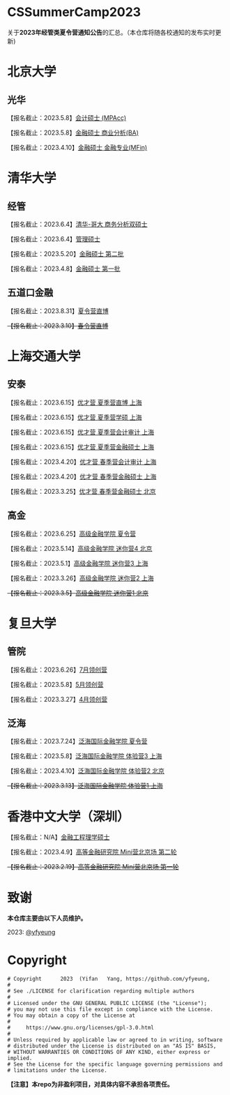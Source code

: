 # CSSummerCamp2023

关于**2023年经管类夏令营通知公告**的汇总。（本仓库将随各校通知的发布实时更新)

# 北京大学

## 光华

【报名截止：2023.5.8】[会计硕士 (MPAcc)](https://apply.gsm.pku.edu.cn/#/pm/status)
 
【报名截止：2023.5.8】[金融硕士 商业分析(BA)](https://apply.gsm.pku.edu.cn/#/pm/status)

【报名截止：2023.4.10】[金融硕士 金融专业(MFin)](https://apply.gsm.pku.edu.cn/#/pm/status)

# 清华大学

## 经管

【报名截止：2023.6.4】[清华-哥大 商务分析双硕士](https://masters.sem.tsinghua.edu.cn/tzgg/1649645196652024935.pdf)

【报名截止：2023.6.4】[管理硕士](https://masters.sem.tsinghua.edu.cn/qinghuajingguanxueyuanguanlishuoshixiangmu2024jituimianzhaoshengshuoming.pdf)

【报名截止：2023.5.20】[金融硕士 第二批](https://masters.sem.tsinghua.edu.cn/jinrongshuoshi2024jituimianshuoming.pdf)

【报名截止：2023.4.8】[金融硕士 第一批](https://masters.sem.tsinghua.edu.cn/jinrongshuoshi2024jituimianshuoming.pdf)

## 五道口金融

【报名截止：2023.8.31】[夏令营直博](https://www.pbcsf.tsinghua.edu.cn/info/1147/6362.htm)

~~【报名截止：2023.3.10】[春令营直博](https://www.pbcsf.tsinghua.edu.cn/info/1147/6362.htm)~~

# 上海交通大学

## 安泰

【报名截止：2023.6.15】[优才营 夏季营直博 上海](https://www.acem.sjtu.edu.cn/notices/75833.html)

【报名截止：2023.6.15】[优才营 夏季营学硕 上海](https://www.acem.sjtu.edu.cn/notices/75833.html)

【报名截止：2023.6.15】[优才营 夏季营会计审计 上海](https://www.acem.sjtu.edu.cn/notices/75833.html)

【报名截止：2023.6.15】[优才营 夏季营金融硕士 上海](https://www.acem.sjtu.edu.cn/notices/75833.html)

【报名截止：2023.4.20】[优才营 春季营会计审计 上海](https://www.acem.sjtu.edu.cn/notices/75833.html)

【报名截止：2023.4.20】[优才营 春季营金融硕士 上海](https://www.acem.sjtu.edu.cn/notices/75833.html)

【报名截止：2023.3.25】[优才营 春季营金融硕士 北京](https://www.acem.sjtu.edu.cn/notices/75833.html)

## 高金

【报名截止：2023.6.25】[高级金融学院 夏令营](https://mp.weixin.qq.com/s/InEMBCqErZ3-K-3BV8_TKA)

【报名截止：2023.5.14】[高级金融学院 迷你营4 北京](https://mp.weixin.qq.com/s/InEMBCqErZ3-K-3BV8_TKA)

【报名截止：2023.5.1】[高级金融学院 迷你营3 上海](https://mp.weixin.qq.com/s/InEMBCqErZ3-K-3BV8_TKA)

【报名截止：2023.3.26】[高级金融学院 迷你营2 上海](https://mp.weixin.qq.com/s/InEMBCqErZ3-K-3BV8_TKA)

~~【报名截止：2023.3.5】[高级金融学院 迷你营1 北京](https://mp.weixin.qq.com/s/InEMBCqErZ3-K-3BV8_TKA)~~

# 复旦大学

## 管院

【报名截止：2023.6.26】[7月领创营](https://www.fdsm.fudan.edu.cn/mf/mf1556953405097)

【报名截止：2023.5.8】[5月领创营](https://www.fdsm.fudan.edu.cn/mf/mf1556953405097)

【报名截止：2023.3.27】[4月领创营](https://www.fdsm.fudan.edu.cn/mf/mf1556953405097)

## 泛海

【报名截止：2023.7.24】[泛海国际金融学院 夏令营](https://mp.weixin.qq.com/s/suPsgauwIJ2bKJpI3V3Rfw)

【报名截止：2023.5.8】[泛海国际金融学院 体验营3 上海](https://mp.weixin.qq.com/s/suPsgauwIJ2bKJpI3V3Rfw)

【报名截止：2023.4.10】[泛海国际金融学院 体验营2 北京](https://mp.weixin.qq.com/s/suPsgauwIJ2bKJpI3V3Rfw)

~~【报名截止：2023.3.13】[泛海国际金融学院 体验营1 上海](https://mp.weixin.qq.com/s/suPsgauwIJ2bKJpI3V3Rfw)~~

# 香港中文大学（深圳）


【报名截止：N/A】[金融工程理学硕士](https://mscfe.cuhk.edu.cn/article/124)

【报名截止：2023.4.9】[高等金融研究院 Mini营北京场 第二轮](https://mp.weixin.qq.com/s?__biz=Mzg3NzA4MjI1OA==&mid=2247501176&idx=1&sn=2c2df980cb391387358e8d2aadf5f926&chksm=cf2ae685f85d6f933e70eadaeac3dc56e597210f4cd0f65709c0d60cd0661e172103b3c75f33&scene=178&cur_album_id=2709807278790606852#rd)

~~【报名截止：2023.2.19】[高等金融研究院 Mini营北京场 第一轮](https://mp.weixin.qq.com/s?__biz=Mzg3NzA4MjI1OA==&mid=2247501176&idx=1&sn=2c2df980cb391387358e8d2aadf5f926&chksm=cf2ae685f85d6f933e70eadaeac3dc56e597210f4cd0f65709c0d60cd0661e172103b3c75f33&scene=178&cur_album_id=2709807278790606852#rd)~~

# 致谢

**本仓库主要由以下人员维护。**

2023: [@yfyeung](https://github.com/yfyeung)

# Copyright
```
# Copyright      2023  (Yifan   Yang, https://github.com/yfyeung,
#
# See ./LICENSE for clarification regarding multiple authors
#
# Licensed under the GNU GENERAL PUBLIC LICENSE (the "License");
# you may not use this file except in compliance with the License.
# You may obtain a copy of the License at
#
#     https://www.gnu.org/licenses/gpl-3.0.html
#
# Unless required by applicable law or agreed to in writing, software
# distributed under the License is distributed on an "AS IS" BASIS,
# WITHOUT WARRANTIES OR CONDITIONS OF ANY KIND, either express or implied.
# See the License for the specific language governing permissions and
# limitations under the License.
```
**【注意】本repo为非盈利项目，对具体内容不承担各项责任。**
